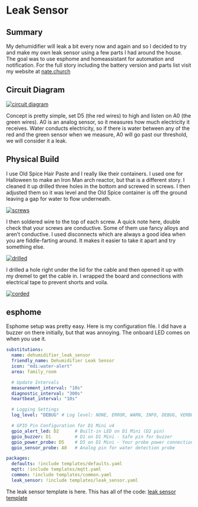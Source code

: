 # Leak Sensor

## Summary

My dehumidifier will leak a bit every now and again and so I decided to try and make my own leak sensor using a few parts I had around the house. The goal was to use esphome and homeassistant for automation and notification. For the full story including the battery version and parts list visit my website at [nate.church](https://nate.church)

## Circuit Diagram

[![circuit diagram](pics/leak_sensor_circuit.9-16.720.png)](pics/leak_sensor_circuit.9-16.main.png)

Concept is pretty simple, set D5 (the red wires) to high and listen on A0 (the green wires). A0 is an analog sensor, so it measures how much electricity it receives. Water conducts electricity, so if there is water between any of the red and the green sensor when we measure, A0 will go past our threshold, we will consider it a leak.

## Physical Build

I use Old Spice Hair Paste and I really like their containers. I used one for Halloween to make an Iron Man arch reactor, but that is a different story. I cleaned it up drilled three holes in the bottom and screwed in screws. I then adjusted them so it was level and the Old Spice container is off the ground leaving a gap for water to flow underneath.

[![screws](pics/leak_sensor_screws.9-16.720.jpg)](pics/leak_sensor_screws.9-16.main.jpg)

I then soldered wire to the top of each screw. A quick note here, double check that your screws are conductive. Some of them use fancy alloys and aren’t conductive. I used disconnects which are always a good idea when you are fiddle-farting around. It makes it easier to take it apart and try something else.


[![drilled](pics/leak_sensor_drilled.9-16.720.jpg)](pics/leak_sensor_drilled.9-16.main.jpg)

I drilled a hole right under the lid for the cable and then opened it up with my dremel to get the cable in. I wrapped the board and connections with electrical tape to prevent shorts and voila. 

[![corded](pics/leak_sensor_corded.9-16.720.jpg)](pics/leak_sensor_corded.9-16.main.jpg)

## esphome

Esphome setup was pretty easy. Here is my configuration file. I did have a buzzer on there initially, but that was annoying. The onboard LED comes on when you use it. 

```yaml
substitutions:
  name: dehumidifier_leak_sensor 
  friendly_name: Dehumidifier Leak Sensor
  icon: "mdi:water-alert"
  area: family_room

  # Update Intervals
  measurement_interval: "10s"
  diagnostic_interval: "300s"
  heartbeat_interval: "10s"

  # Logging Settings
  log_level: "DEBUG" # Log level: NONE, ERROR, WARN, INFO, DEBUG, VERBOSE

  # GPIO Pin Configuration for D1 Mini v4
  gpio_alert_led: D2      # Built-in LED on D1 Mini (D2 pin)
  gpio_buzzer: D1         # D1 on D1 Mini - Safe pin for buzzer
  gpio_power_probe: D5    # D5 on D1 Mini - Your probe power connection
  gpio_sensor_probe: A0   # Analog pin for water detection probe

packages:
  defaults: !include templates/defaults.yaml
  mqtt: !include templates/mqtt.yaml
  common: !include templates/common.yaml
  leak_sensor: !include templates/leak_sensor.yaml
```


The leak sensor template is here. This has all of the code: [leak sensor template](../src/templates/leak_sensor.yaml)

